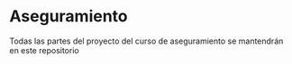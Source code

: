 # Aseguramiento
Todas las partes del proyecto del curso de aseguramiento se mantendrán en este repositorio 
